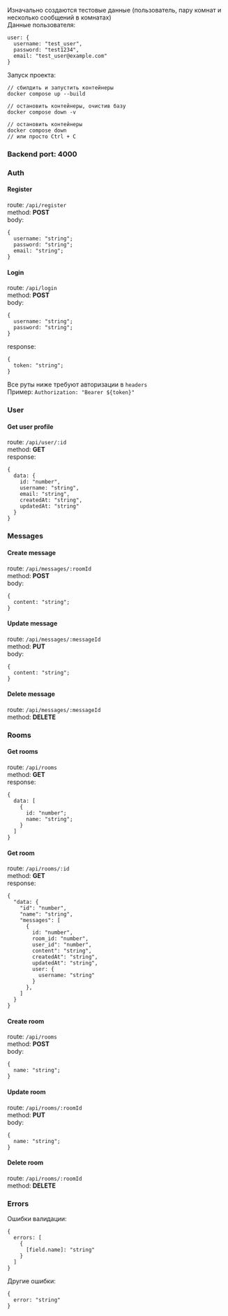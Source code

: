 Изначально создаются тестовые данные (пользователь, пару комнат и несколько сообщений в комнатах)  
Данные пользователя:  
```
user: {
  username: "test_user",
  password: "test1234",
  email: "test_user@example.com"
}
```

Запуск проекта:  
```
// сбилдить и запустить контейнеры
docker compose up --build

// остановить контейнеры, очистив базу
docker compose down -v

// остановить контейнеры
docker compose down
// или просто Ctrl + C
```

### Backend port: 4000
### Auth
#### Register
route: `/api/register`  
method: **POST**  
body:
```
{
  username: "string";
  password: "string";
  email: "string";
}
```
#### Login
route: `/api/login`  
method: **POST**  
body:
```
{
  username: "string";
  password: "string";
}
```  
response: 
```
{
  token: "string";
}
```
    
Все руты ниже требуют авторизации в `headers`  
Пример: `Authorization: "Bearer ${token}"`  

### User
#### Get user profile
route: `/api/user/:id`  
method: **GET**  
response: 
```
{
  data: {
    id: "number",
    username: "string",
    email: "string",
    createdAt: "string",
    updatedAt: "string"
  }
}  
```
### Messages
#### Create message  
route: `/api/messages/:roomId`  
method: **POST**  
body:
```
{
  content: "string";
}
```
#### Update message  
route: `/api/messages/:messageId`  
method: **PUT**  
body:
```
{
  content: "string";
}
```
#### Delete message
route: `/api/messages/:messageId`  
method: **DELETE**  
### Rooms
#### Get rooms
route: `/api/rooms`  
method: **GET**  
response: 
```
{
  data: [
    {
      id: "number";
      name: "string";
    }
  ]
}
```
#### Get room
route: `/api/rooms/:id`  
method: **GET**  
response: 
```
{
  "data: {
    "id": "number",
    "name": "string",
    "messages": [
      {
        id: "number",
        room_id: "number",
        user_id": "number",
        content": "string",
        createdAt": "string",
        updatedAt": "string",
        user: {
          username: "string"
        }
      },
    ]
  }
}
```
#### Create room  
route: `/api/rooms`  
method: **POST**  
body:
```
{
  name: "string";
}
```
#### Update room  
route: `/api/rooms/:roomId`  
method: **PUT**  
body:
```
{
  name: "string";
}
```
#### Delete room
route: `/api/rooms/:roomId`  
method: **DELETE**  

### Errors
Ошибки валидации:  
```
{
  errors: [
    {
      [field.name]: "string"
    }
  ]
}
```
Другие ошибки: 
```
{ 
  error: "string" 
}
```
